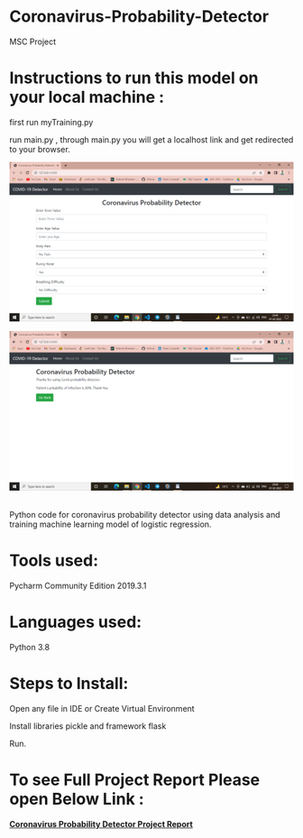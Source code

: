 # Coronavirus-Probability-Detector
MSC Project

# Instructions to run this model on your local machine :
first run myTraining.py

run main.py , through main.py you will get a localhost link and get redirected to your browser.


![](./ss1.png)


![](./ss2.png)


<br>
Python code for coronavirus probability detector using data analysis and training machine learning model of logistic regression.

# Tools used:

Pycharm Community Edition 2019.3.1

# Languages used:

Python 3.8

# Steps to Install:

Open any file in IDE or Create Virtual Environment

Install libraries pickle and framework flask

Run.

# To see Full Project Report Please open Below Link :
<b> <a href="Project_Report.pdf">Coronavirus Probability Detector Project Report</a> </b>
